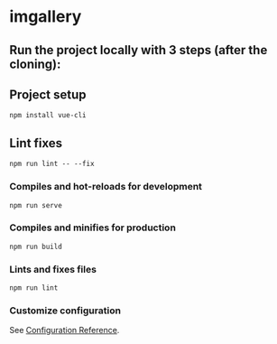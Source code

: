 # imgallery

## Run the project locally with 3 steps (after the cloning):

## Project setup
```
npm install vue-cli
```

## Lint fixes
```
npm run lint -- --fix
```

### Compiles and hot-reloads for development
```
npm run serve
```





### Compiles and minifies for production
```
npm run build
```

### Lints and fixes files
```
npm run lint
```

### Customize configuration
See [Configuration Reference](https://cli.vuejs.org/config/).
